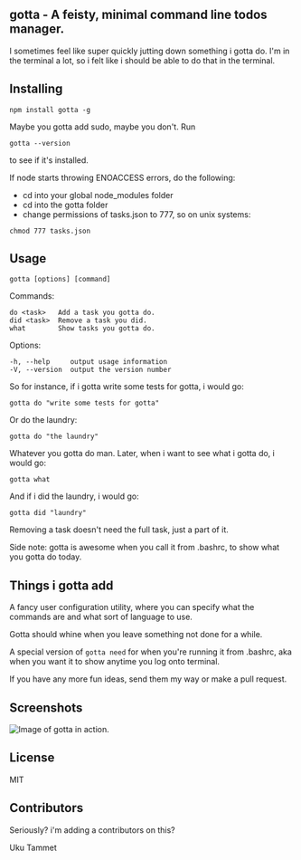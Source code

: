 gotta - A feisty, minimal command line todos manager.
-----------------------------------------------------

I sometimes feel like super quickly jutting down something i gotta do.
I'm in the terminal a lot, so i felt like i should be able to do that
in the terminal.

Installing
----------
```
npm install gotta -g
```
Maybe you gotta add sudo, maybe you don't.
Run
```
gotta --version
```
to see if it's installed.

If node starts throwing ENOACCESS errors, do the following:
* cd into your global node_modules folder
* cd into the gotta folder
* change permissions of tasks.json to 777, so on unix systems:
```
chmod 777 tasks.json
```

Usage
-----
```
gotta [options] [command]
```
Commands:
```
do <task>   Add a task you gotta do.
did <task>  Remove a task you did.
what        Show tasks you gotta do.
```
Options:
```
-h, --help     output usage information
-V, --version  output the version number
```
So for instance, if i gotta write some tests for gotta, i would go:
```
gotta do "write some tests for gotta"
```
Or do the laundry:
```
gotta do "the laundry"
```
Whatever you gotta do man.
Later, when i want to see what i gotta do, i would go:
```
gotta what
```
And if i did the laundry, i would go:
```
gotta did "laundry"
```
Removing a task doesn't need the full task, just a part of it.

Side note: gotta is awesome when you call it from .bashrc, to show what
you gotta do today.

Things i gotta add
------------------
A fancy user configuration utility, where you can specify what the commands
are and what sort of language to use.

Gotta should whine when you leave something not done for a while.

A special version of `gotta need` for when you're running it from .bashrc, 
aka when you want it to show anytime you log onto terminal.

If you have any more fun ideas, send them my way or make a pull request.

Screenshots
-----------
![Image of gotta in action.](http://i.imgur.com/c05bRGv.png)

License
-------
MIT

Contributors
------------
Seriously? i'm adding a contributors on this?

Uku Tammet